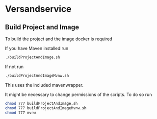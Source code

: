 # Versandservice

## Build Project and Image

To build the project and the image docker is required

If you have Maven installed run

```bash
./buildProjectAndImage.sh
```

If not run

```bash
./buildProjectAndImageMvnw.sh
```

This uses the included mavenwrapper.

It might be necessary to change permissions of the scripts. To do so run

```bash
chmod 777 buildProjectAndImage.sh
chmod 777 buildProjectAndImageMvnw.sh
chmod 777 mvnw
```